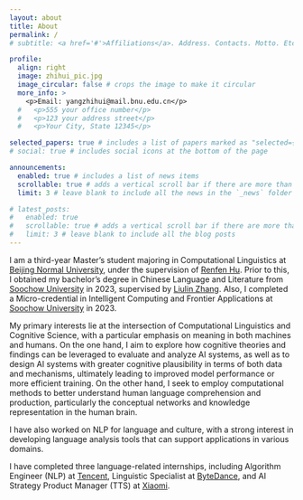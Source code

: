 ```yaml
---
layout: about
title: About
permalink: /
# subtitle: <a href='#'>Affiliations</a>. Address. Contacts. Motto. Etc.

profile:
  align: right
  image: zhihui_pic.jpg
  image_circular: false # crops the image to make it circular
  more_info: >
    <p>Email: yangzhihui@mail.bnu.edu.cn</p>
  #   <p>555 your office number</p>
  #   <p>123 your address street</p>
  #   <p>Your City, State 12345</p>

selected_papers: true # includes a list of papers marked as "selected={true}"
# social: true # includes social icons at the bottom of the page

announcements:
  enabled: true # includes a list of news items
  scrollable: true # adds a vertical scroll bar if there are more than 3 news items
  limit: 3 # leave blank to include all the news in the `_news` folder

# latest_posts:
#   enabled: true
#   scrollable: true # adds a vertical scroll bar if there are more than 3 new posts items
#   limit: 3 # leave blank to include all the blog posts
---
```


<!-- Put your address / P.O. box / other info right below your picture. You can also disable any of these elements by editing `profile` property of the YAML header of your `_pages/about.md`. Edit `_bibliography/papers.bib` and Jekyll will render your [publications page](/al-folio/publications/) automatically. -->

<!-- Link to your social media connections, too. This theme is set up to use [Font Awesome icons](https://fontawesome.com/) and [Academicons](https://jpswalsh.github.io/academicons/), like the ones below. Add your Facebook, Twitter, LinkedIn, Google Scholar, or just disable all of them. -->

I am a third-year Master’s student majoring in Computational Linguistics at [Beijing Normal University](https://www.bnu.edu.cn/), under the supervision of [Renfen Hu](http://irishu.cn/). Prior to this, I obtained my bachelor’s degree in Chinese Language and Literature from [Soochow University](https://www.suda.edu.cn/) in 2023, supervised by [Liulin Zhang](https://www.liulinzhang.com/). Also, I completed a Micro-credential in Intelligent Computing and Frontier Applications at [Soochow University](https://www.suda.edu.cn/) in 2023.

My primary interests lie at the intersection of Computational Linguistics and Cognitive Science, with a particular emphasis on meaning in both machines and humans. On the one hand, I aim to explore how cognitive theories and findings can be leveraged to evaluate and analyze AI systems, as well as to design AI systems with greater cognitive plausibility in terms of both data and mechanisms, ultimately leading to improved model performance or more efficient training. On the other hand, I seek to employ computational methods to better understand human language comprehension and production, particularly the conceptual networks and knowledge representation in the human brain.

I have also worked on NLP for language and culture, with a strong interest in developing language analysis tools that can support applications in various domains. 

I have completed three language-related internships, including Algorithm Engineer (NLP) at [Tencent](https://www.tencent.com/en-us/), Linguistic Specialist at [ByteDance](https://www.bytedance.com/en/products), and AI Strategy Product Manager (TTS) at [Xiaomi](https://ir.mi.com/corporate-information/company-profile).